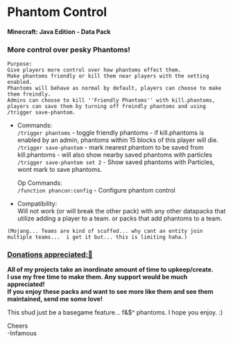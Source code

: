 # Phantom Control  
#### Minecraft: Java Edition - Data Pack   

### More control over pesky Phantoms!  

    Purpose:  
    Give players more control over how phantoms effect them.  
    Make phantoms friendly or kill them near players with the setting enabled.  
    Phantoms will behave as normal by default, players can choose to make them freindly.    
    Admins can choose to kill ''Friendly Phantoms'' with kill.phantoms, 
    players can save them by turning off freindly phantoms and using /trigger save-phantom.   

-
     Commands:  
`/trigger phantoms` - toggle friendly phantoms - if kill.phantoms is enabled by an admin, phantoms within 15 blocks of this player will die.   
`/trigger save-phantom` - mark nearest phantom to be saved from kill.phantoms - will also show nearby saved phantoms with particles    
`/trigger save-phantom set 2` - Show saved phantoms with Particles, wont mark to save phantoms.   

     Op Commands:  
`/function phancon:config` - Configure phantom control    
-
    Compatibility:  
Will not work (or will break the other pack) with any other datapacks that utilize adding a player to a team. or packs that add phantoms to a team.  

`(Mojang... Teams are kind of scuffed... why cant an entity join multiple teams...  i get it but... this is limiting haha.)`  

### [Donations appreciated:🔗](https://www.patreon.com/InfamousMusicify)   
__All of my projects take an inordinate amount of time to upkeep/create.  
I use my free time to make them. Any support would be much appreciated!  
If you enjoy these packs and want to see more like them and see them maintained, send me some love!__    

This shud just be a basegame feature... f&$^ phantoms.
I hope you enjoy. :)   

Cheers   
-Infamous   
